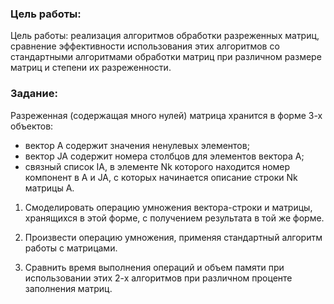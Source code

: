 
### Цель работы: 
Цель работы: реализация алгоритмов обработки разреженных матриц, сравнение эффективности использования этих алгоритмов со стандартными алгоритмами обработки матриц при различном размере матриц и степени их разреженности.



### Задание: 
Разреженная (содержащая много нулей) матрица хранится в форме 3-х объектов:

- вектор A содержит значения ненулевых элементов;
- вектор JA содержит номера столбцов для элементов вектора A;
- связный список IA, в элементе Nk которого находится номер компонент в A и JA, с которых начинается описание строки Nk матрицы A.

1. Смоделировать операцию умножения вектора-строки и матрицы, хранящихся в этой форме, с получением результата в той же форме.

2. Произвести операцию умножения, применяя стандартный алгоритм работы с матрицами.

3. Сравнить время выполнения операций и объем памяти при использовании этих 2-х алгоритмов при различном проценте заполнения матриц.
